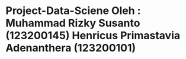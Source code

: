 # Project-Data-Sciene Oleh : Muhammad Rizky Susanto (123200145) Henricus Primastavia Adenanthera (123200101)

